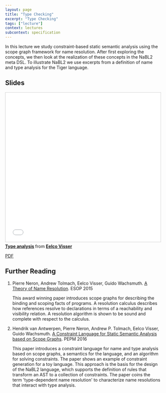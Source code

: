 ```yaml
---
layout: page
title: "Type Checking"
excerpt: "Type Checking"
tags: ["lecture"]
context: lectures
subcontext: specification
---
```


In this lecture we study constraint-based static semantic analysis using the scope graph framework for name resolution. After first exploring the concepts, we then look at the realization of these concepts in the NaBL2 meta DSL. To illustrate NaBL2 we use excerpts from a definition of name and type analysis for the Tiger language.

## Slides

<iframe src="//www.slideshare.net/slideshow/embed_code/key/3skuUg0XB9223x" width="595" height="485" frameborder="0" marginwidth="0" marginheight="0" scrolling="no" style="border:1px solid #CCC; border-width:1px; margin-bottom:5px; max-width: 100%;" allowfullscreen> </iframe> <div style="margin-bottom:5px"> <strong> <a href="//www.slideshare.net/eelcovisser/type-analysis" title="Type analysis" target="_blank">Type analysis</a> </strong> from <strong><a target="_blank" href="//www.slideshare.net/eelcovisser">Eelco Visser</a></strong> </div>

[PDF](https://github.com/TUDelft-IN4303-2016/lectures/blob/master/08-type-analysis/Type%20Analysis.pdf)

## Further Reading


1. Pierre Neron, Andrew Tolmach, Eelco Visser, Guido Wachsmuth. [A Theory of Name Resolution](http://researchr.org/publication/NeronTVW15). ESOP 2015

    This award winning paper introduces scope graphs for describing the binding and scoping facts of programs. A resolution calculus describes how references resolve to declarations in terms of a reachability and visibility relation. A resolution algorithm is shown to be sound and complete with respect to the calculus. 
    
2. Hendrik van Antwerpen, Pierre Neron, Andrew P. Tolmach, Eelco Visser, Guido Wachsmuth. [A Constraint Language for Static Semantic Analysis based on Scope Graphs](http://researchr.org/publication/AntwerpenNTVW16). PEPM 2016

    This paper introduces a constraint language for name and type analysis based on scope graphs, a semantics for the language, and an algorithm for solving constraints. The paper shows an example of constraint generation for a toy language. This approach is the basis for the design of the NaBL2 language, which supports the definition of rules that transform an AST to a collection of constraints. The paper coins the term 'type-dependent name resolution' to characterize name resolutions that interact with type analysis.
